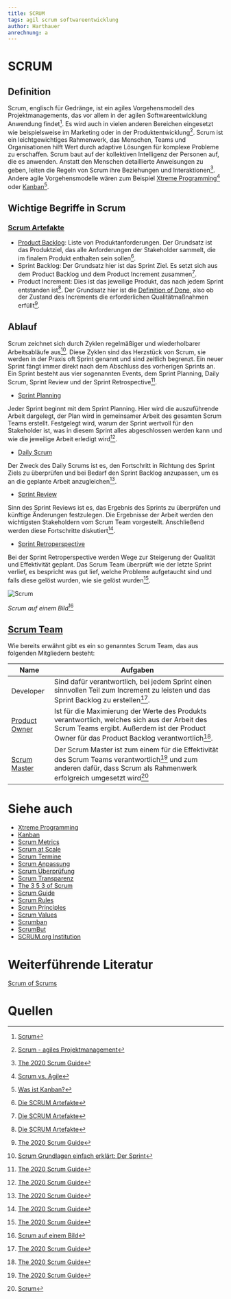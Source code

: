 ```yaml
---
title: SCRUM
tags: agil scrum softwareentwicklung
author: Harthauer
anrechnung: a
---
```



# SCRUM

## Definition

Scrum, englisch für Gedränge, ist ein agiles Vorgehensmodell des Projektmanagements, das vor allem in der agilen Softwareentwicklung Anwendung findet[^1]. Es wird auch in vielen anderen Bereichen eingesetzt wie beispielsweise im Marketing oder in der Produktentwicklung[^2]. Scrum ist ein leichtgewichtiges Rahmenwerk, das Menschen, Teams und Organisationen hilft Wert durch adaptive Lösungen für komplexe Probleme zu erschaffen. Scrum baut auf der kollektiven Intelligenz der Personen auf, die es anwenden. Anstatt den Menschen detaillierte Anweisungen zu geben, leiten die Regeln von Scrum ihre Beziehungen und Interaktionen[^3]. Andere agile Vorgehensmodelle wären zum Beispiel [Xtreme Programming](https://github.com/ManagingProjectsSuccessfully/ManagingProjectsSuccessfully.github.io/blob/main/kb/Xtreme_Programming.md)[^4] oder [Kanban](https://github.com/ManagingProjectsSuccessfully/ManagingProjectsSuccessfully.github.io/blob/main/kb/Kanban.md)[^5].

## Wichtige Begriffe in Scrum

### [Scrum Artefakte](https://github.com/ManagingProjectsSuccessfully/ManagingProjectsSuccessfully.github.io/blob/main/kb/Scrum_Artefakte.md)

- [Product Backlog](https://github.com/ManagingProjectsSuccessfully/ManagingProjectsSuccessfully.github.io/blob/main/kb/Product_Backlog.md): Liste von Produktanforderungen. Der Grundsatz ist das Produktziel, das alle Anforderungen der Stakeholder sammelt, die im finalem Produkt enthalten sein sollen[^6].
- Sprint Backlog: Der Grundsatz hier ist das Sprint Ziel. Es setzt sich aus dem Product Backlog und dem Product Increment zusammen[^6].
- Product Increment: Dies ist das jeweilige Produkt, das nach jedem Sprint entstanden ist[^6]. Der Grundsatz hier ist die [Definition of Done](https://github.com/ManagingProjectsSuccessfully/ManagingProjectsSuccessfully.github.io/blob/main/kb/Definition_of_Done.md), also ob der Zustand des Increments die erforderlichen Qualitätmaßnahmen erfüllt[^3].

## Ablauf

Scrum zeichnet sich durch Zyklen regelmäßiger und wiederholbarer Arbeitsabläufe aus[^7]. Diese Zyklen sind das Herzstück von Scrum, sie werden in der Praxis oft Sprint genannt und sind zeitlich begrenzt. Ein neuer Sprint fängt immer direkt nach dem Abschluss des vorherigen Sprints an. Ein Sprint besteht aus vier sogenannten Events, dem Sprint Planning, Daily Scrum, Sprint Review und der Sprint Retrospective[^3].

-	[Sprint Planning](https://github.com/ManagingProjectsSuccessfully/ManagingProjectsSuccessfully.github.io/blob/main/kb/Sprint_Planning.md)

Jeder Sprint beginnt mit dem Sprint Planning. Hier wird die auszuführende Arbeit dargelegt, der Plan wird in gemeinsamer Arbeit des gesamten Scrum Teams erstellt. Festgelegt wird, warum der Sprint wertvoll für den Stakeholder ist, was in diesem Sprint alles abgeschlossen werden kann und wie die jeweilige Arbeit erledigt wird[^3]. 

-	[Daily Scrum](https://github.com/ManagingProjectsSuccessfully/ManagingProjectsSuccessfully.github.io/blob/main/kb/Daily_Scrum.md)

Der Zweck des Daily Scrums ist es, den Fortschritt in Richtung des Sprint Ziels zu überprüfen und bei Bedarf den Sprint Backlog anzupassen, um es an die geplante Arbeit anzugleichen[^3].

-	[Sprint Review](https://github.com/ManagingProjectsSuccessfully/ManagingProjectsSuccessfully.github.io/blob/main/kb/Sprint_Review.md)

Sinn des Sprint Reviews ist es, das Ergebnis des Sprints zu überprüfen und künftige Änderungen festzulegen. Die Ergebnisse der Arbeit werden den wichtigsten Stakeholdern vom Scrum Team vorgestellt. Anschließend werden diese Fortschritte diskutiert[^3].

-	[Sprint Retroperspective](https://github.com/ManagingProjectsSuccessfully/ManagingProjectsSuccessfully.github.io/blob/main/kb/Retrospective.md)

Bei der Sprint Retroperspective werden Wege zur Steigerung der Qualität und Effektivität geplant. Das Scrum Team überprüft wie der letzte Sprint verlief, es bespricht was gut lief, welche Probleme aufgetaucht sind und falls diese gelöst wurden, wie sie gelöst wurden[^3]. 

![Scrum](https://github.com/Harthauer/ManagingProjectsSuccessfully.github.io/blob/main/scrumbum.PNG)

*Scrum auf einem Bild*[^8]


## [Scrum Team](https://github.com/ManagingProjectsSuccessfully/ManagingProjectsSuccessfully.github.io/blob/main/kb/Rollen_Scrum.md)

Wie bereits erwähnt gibt es ein so genanntes Scrum Team, das aus folgenden Mitgliedern besteht:

| Name  | Aufgaben |
| ------------- | ------------- |
| Developer  | Sind dafür verantwortlich, bei jedem Sprint einen sinnvollen Teil zum Increment zu leisten und das Sprint Backlog zu erstellen[^3]. |
| [Product Owner](https://github.com/ManagingProjectsSuccessfully/ManagingProjectsSuccessfully.github.io/blob/main/kb/Product_Owner.md) | Ist für die Maximierung der Werte des Produkts verantwortlich, welches sich aus der Arbeit des Scrum Teams ergibt. Außerdem ist der Product Owner für das Product Backlog verantwortlich[^3].  |
| [Scrum Master](https://github.com/ManagingProjectsSuccessfully/ManagingProjectsSuccessfully.github.io/blob/main/kb/Scrum_Master.md) | Der Scrum Master ist zum einem für die Effektivität des Scrum Teams verantwortlich[^3] und zum anderen dafür, dass Scrum als Rahmenwerk erfolgreich umgesetzt wird[^1]  |










# Siehe auch

* [Xtreme Programming](https://github.com/ManagingProjectsSuccessfully/ManagingProjectsSuccessfully.github.io/blob/main/kb/Xtreme_Programming.md)
* [Kanban](https://github.com/ManagingProjectsSuccessfully/ManagingProjectsSuccessfully.github.io/blob/main/kb/Kanban.md)
* [Scrum Metrics](https://github.com/ManagingProjectsSuccessfully/ManagingProjectsSuccessfully.github.io/blob/main/kb/Scrum_Metrics.md)
* [Scrum at Scale](https://github.com/ManagingProjectsSuccessfully/ManagingProjectsSuccessfully.github.io/blob/main/kb/Scrum_at_Scale.md)
* [Scrum Termine](https://github.com/ManagingProjectsSuccessfully/ManagingProjectsSuccessfully.github.io/blob/main/kb/Scrum_Termine.md)
* [Scrum Anpassung](https://github.com/ManagingProjectsSuccessfully/ManagingProjectsSuccessfully.github.io/blob/main/kb/Scrum_Anpassung.md)
* [Scrum Überprüfung](https://github.com/ManagingProjectsSuccessfully/ManagingProjectsSuccessfully.github.io/blob/main/kb/Scrum_Ueberpruefung.md)
* [Scrum Transparenz](https://github.com/ManagingProjectsSuccessfully/ManagingProjectsSuccessfully.github.io/blob/main/kb/Scrum_Transparenz.md)
* [The 3 5 3 of Scrum](https://github.com/ManagingProjectsSuccessfully/ManagingProjectsSuccessfully.github.io/blob/main/kb/The_3_5_3_of_Scrum.md)
* [Scrum Guide](https://github.com/ManagingProjectsSuccessfully/ManagingProjectsSuccessfully.github.io/blob/main/kb/Scrum_Guide.md)
* [Scrum Rules](https://github.com/ManagingProjectsSuccessfully/ManagingProjectsSuccessfully.github.io/blob/main/kb/Scrum_Rules.md)
* [Scrum Principles](https://github.com/ManagingProjectsSuccessfully/ManagingProjectsSuccessfully.github.io/blob/main/kb/Scrum_Principles.md)
* [Scrum Values](https://github.com/ManagingProjectsSuccessfully/ManagingProjectsSuccessfully.github.io/blob/main/kb/Scrum_Values.md)
* [Scrumban](https://github.com/ManagingProjectsSuccessfully/ManagingProjectsSuccessfully.github.io/blob/main/kb/SCRUMBAN.md)
* [ScrumBut](https://github.com/ManagingProjectsSuccessfully/ManagingProjectsSuccessfully.github.io/blob/main/kb/SCRUM_but.md)
* [SCRUM.org Institution](https://github.com/ManagingProjectsSuccessfully/ManagingProjectsSuccessfully.github.io/blob/main/kb/SCRUM_org_Institution.md)


# Weiterführende Literatur

[Scrum of Scrums](https://www.atlassian.com/de/agile/scrum/scrum-of-scrums)

# Quellen

[^1]: [Scrum](https://de.wikipedia.org/wiki/Scrum)
[^2]: [Scrum - agiles Projektmanagement](https://bird-digital.de/scrum/)
[^3]: [The 2020 Scrum Guide](https://scrumguides.org/scrum-guide.html)
[^4]: [Scrum vs. Agile](https://agilescrumgroup.de/scrum-vs-agile/)
[^5]: [Was ist Kanban?](https://www.it-agile.de/agiles-wissen/kanban/was-ist-kanban/#:~:text=Kanban%20ist%20eine%20agile%20Methode,f%C3%BCr%20jede%20einzelne%20Ma%C3%9Fnahme%20reduziert.)
[^6]: [Die SCRUM Artefakte](https://www.mitsm.de/wissen/scrum-wissen/die-scrum-artefakte/)
[^7]: [Scrum Grundlagen einfach erklärt: Der Sprint](https://www.inloox.de/unternehmen/blog/artikel/scrum-grundlagen-einfach-erklaert-der-sprint/)
[^8]: [Scrum auf einem Bild](https://bird-digital.de/scrum/)
